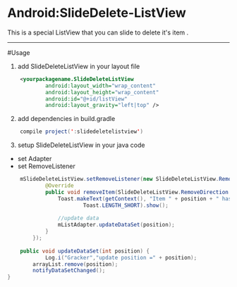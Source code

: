 Android:SlideDelete-ListView
====================

This is a special ListView that you can slide to delete it's item .

***

#Usage
1. add SlideDeleteListView in your layout file
```xml
	<yourpackagename.SlideDeleteListView
            android:layout_width="wrap_content"
            android:layout_height="wrap_content"
            android:id="@+id/listView"
            android:layout_gravity="left|top" />
```

2. add dependencies in build.gradle
```java
	compile project(':slidedeletelistview')
```

3. setup SlideDeleteListView in your java code 
+ set Adapter
+ set RemoveListener
```java
	mSlideDeleteListView.setRemoveListener(new SlideDeleteListView.RemoveListener() {
            @Override
            public void removeItem(SlideDeleteListView.RemoveDirection direction, int position) {
                Toast.makeText(getContext(), "Item " + position + " has deleted",
                        Toast.LENGTH_SHORT).show();
                        
                //update data
                mListAdapter.updateDataSet(position);
            }
        });
        
	public void updateDataSet(int position) {
    		Log.i("Gracker","update position =" + position);
		arrayList.remove(position);
		notifyDataSetChanged();
}
```
